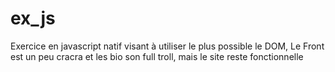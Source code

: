 # ex_js
Exercice en javascript natif visant à utiliser le plus possible le DOM,
Le Front est un peu cracra et les bio son full troll, mais le site reste fonctionnelle  
